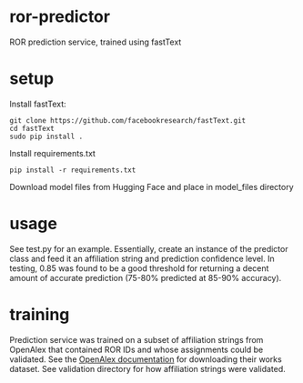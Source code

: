# ror-predictor
ROR prediction service, trained using fastText

# setup
Install fastText:
````
git clone https://github.com/facebookresearch/fastText.git
cd fastText
sudo pip install .
````

Install requirements.txt
````
pip install -r requirements.txt
````
Download model files from Hugging Face and place in model_files directory

# usage
See test.py for an example. Essentially, create an instance of the predictor class and feed it an affiliation string and prediction confidence level. In testing, 0.85 was found to be a good threshold for returning a decent amount of accurate prediction (75-80% predicted at 85-90% accuracy).

# training
Prediction service was trained on a subset of affiliation strings from OpenAlex that contained ROR IDs and whose assignments could be validated. See the [OpenAlex documentation](https://docs.openalex.org/download-snapshot) for downloading their works dataset. See validation directory for how affiliation strings were validated. 
